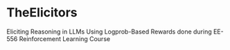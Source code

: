 # TheElicitors
Eliciting Reasoning in LLMs Using Logprob-Based Rewards done during EE-556 Reinforcement Learning Course
